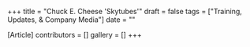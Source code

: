 +++
title = "Chuck E. Cheese 'Skytubes'"
draft = false
tags = ["Training, Updates, & Company Media"]
date = ""

[Article]
contributors = []
gallery = []
+++